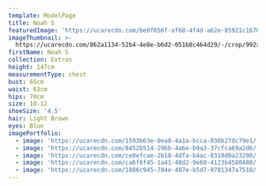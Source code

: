 ```yaml
---
template: ModelPage
title: Noah S
featuredImage: 'https://ucarecdn.com/be0f656f-af68-4f4d-a62e-85921c1670d1/'
imageThumbnail: >-
  https://ucarecdn.com/862a1134-52b4-4e8e-b6d2-051b8c464d29/-/crop/992x1467/153,151/-/preview/
firstName: Noah S
collection: Extras
height: 147cm
measurementType: chest
bust: 65cm
waist: 63cm
hips: 70cm
size: 10-12
shoeSize: '4.5'
hair: Light Brown
eyes: Blue
imagePortfolio:
  - image: 'https://ucarecdn.com/1593b63e-0ea8-4a1a-bcca-036b27dc79e1/'
  - image: 'https://ucarecdn.com/8452b514-29bb-4a6e-b9a3-37cfca69a2d6/'
  - image: 'https://ucarecdn.com/ce0efcae-2b18-4dfa-b4ac-8319d0a23290/'
  - image: 'https://ucarecdn.com/ca6f6f45-1a41-48d2-9e60-4123b4580480/'
  - image: 'https://ucarecdn.com/1886c945-784e-487e-b5d7-9781347a7510/'
---
```


